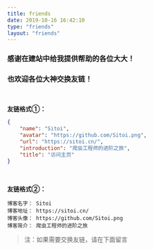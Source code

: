 ```yaml
---
title: friends
date: 2019-10-16 16:42:10
type: "friends"
layout: "friends"
---
```


### 感谢在建站中给我提供帮助的各位大大！

### 也欢迎各位大神交换友链！

<br>

**友链格式①：**

```json
{
    "name": "Sitoi",
    "avatar": "https://github.com/Sitoi.png",
    "url": "https://sitoi.cn/",
    "introduction": "爬虫工程师的进阶之旅",
    "title": "访问主页"
}
```

<br>

**友链格式②：**

```text
博客名字： Sitoi
博客地址： https://sitoi.cn/
博客头像： https://github.com/Sitoi.png
博客简介： 爬虫工程师的进阶之旅
```

> 注：如果需要交换友链，请在下面留言